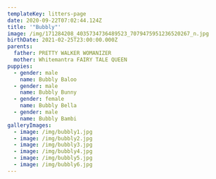 ```yaml
---
templateKey: litters-page
date: 2020-09-22T07:02:44.124Z
title: '"Bubbly"'
image: /img/171284208_4035734736489523_7079475951236520267_n.jpg
birthDate: 2021-02-25T23:00:00.000Z
parents:
  father: PRETTY WALKER WOMANIZER
  mother: Whitemantra FAIRY TALE QUEEN
puppies:
  - gender: male
    name: Bubbly Baloo
  - gender: male
    name: Bubbly Bunny
  - gender: female
    name: Bubbly Bella
  - gender: male
    name: Bubbly Bambi
galleryImages:
  - image: /img/bubbly1.jpg
  - image: /img/bubbly2.jpg
  - image: /img/bubbly3.jpg
  - image: /img/bubbly4.jpg
  - image: /img/bubbly5.jpg
  - image: /img/bubbly6.jpg
---
```



